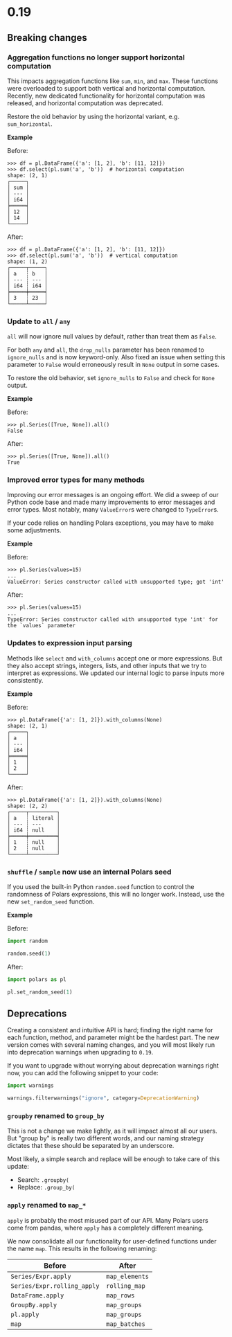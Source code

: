 # 0.19

## Breaking changes

### Aggregation functions no longer support horizontal computation

This impacts aggregation functions like `sum`, `min`, and `max`.
These functions were overloaded to support both vertical and horizontal computation.
Recently, new dedicated functionality for horizontal computation was released, and horizontal computation was deprecated.

Restore the old behavior by using the horizontal variant, e.g. `sum_horizontal`.

**Example**

Before:

```shell
>>> df = pl.DataFrame({'a': [1, 2], 'b': [11, 12]})
>>> df.select(pl.sum('a', 'b'))  # horizontal computation
shape: (2, 1)
┌─────┐
│ sum │
│ --- │
│ i64 │
╞═════╡
│ 12  │
│ 14  │
└─────┘
```

After:

```shell
>>> df = pl.DataFrame({'a': [1, 2], 'b': [11, 12]})
>>> df.select(pl.sum('a', 'b'))  # vertical computation
shape: (1, 2)
┌─────┬─────┐
│ a   ┆ b   │
│ --- ┆ --- │
│ i64 ┆ i64 │
╞═════╪═════╡
│ 3   ┆ 23  │
└─────┴─────┘
```

### Update to `all` / `any`

`all` will now ignore null values by default, rather than treat them as `False`.

For both `any` and `all`, the `drop_nulls` parameter has been renamed to `ignore_nulls` and is now keyword-only.
Also fixed an issue when setting this parameter to `False` would erroneously result in `None` output in some cases.

To restore the old behavior, set `ignore_nulls` to `False` and check for `None` output.

**Example**

Before:

```shell
>>> pl.Series([True, None]).all()
False
```

After:

```shell
>>> pl.Series([True, None]).all()
True
```

### Improved error types for many methods

Improving our error messages is an ongoing effort.
We did a sweep of our Python code base and made many improvements to error messages and error types.
Most notably, many `ValueError`s were changed to `TypeError`s.

If your code relies on handling Polars exceptions, you may have to make some adjustments.

**Example**

Before:

```shell
>>> pl.Series(values=15)
...
ValueError: Series constructor called with unsupported type; got 'int'
```

After:

```shell
>>> pl.Series(values=15)
...
TypeError: Series constructor called with unsupported type 'int' for the `values` parameter
```

### Updates to expression input parsing

Methods like `select` and `with_columns` accept one or more expressions.
But they also accept strings, integers, lists, and other inputs that we try to interpret as expressions.
We updated our internal logic to parse inputs more consistently.

**Example**

Before:

```shell
>>> pl.DataFrame({'a': [1, 2]}).with_columns(None)
shape: (2, 1)
┌─────┐
│ a   │
│ --- │
│ i64 │
╞═════╡
│ 1   │
│ 2   │
└─────┘
```

After:

```shell
>>> pl.DataFrame({'a': [1, 2]}).with_columns(None)
shape: (2, 2)
┌─────┬─────────┐
│ a   ┆ literal │
│ --- ┆ ---     │
│ i64 ┆ null    │
╞═════╪═════════╡
│ 1   ┆ null    │
│ 2   ┆ null    │
└─────┴─────────┘
```

### `shuffle` / `sample` now use an internal Polars seed

If you used the built-in Python `random.seed` function to control the randomness of Polars expressions, this will no longer work.
Instead, use the new `set_random_seed` function.

**Example**

Before:

```python
import random

random.seed(1)
```

After:

```python
import polars as pl

pl.set_random_seed(1)
```

## Deprecations

Creating a consistent and intuitive API is hard; finding the right name for each function, method, and parameter might be the hardest part.
The new version comes with several naming changes, and you will most likely run into deprecation warnings when upgrading to `0.19`.

If you want to upgrade without worrying about deprecation warnings right now, you can add the following snippet to your code:

```python
import warnings

warnings.filterwarnings("ignore", category=DeprecationWarning)
```

### `groupby` renamed to `group_by`

This is not a change we make lightly, as it will impact almost all our users. But "group by" is really two different words, and our naming strategy dictates that these should be separated by an underscore.

Most likely, a simple search and replace will be enough to take care of this update:

- Search: `.groupby(`
- Replace: `.group_by(`

### `apply` renamed to `map_*`

`apply` is probably the most misused part of our API. Many Polars users come from pandas, where `apply` has a completely different meaning.

We now consolidate all our functionality for user-defined functions under the name `map`. This results in the following renaming:

| Before                      | After          |
| --------------------------- | -------------- |
| `Series/Expr.apply`         | `map_elements` |
| `Series/Expr.rolling_apply` | `rolling_map`  |
| `DataFrame.apply`           | `map_rows`     |
| `GroupBy.apply`             | `map_groups`   |
| `pl.apply`                  | `map_groups`   |
| `map`                       | `map_batches`  |
